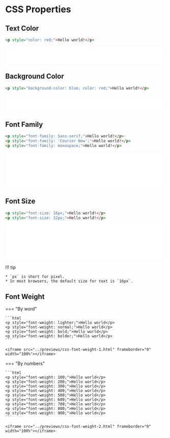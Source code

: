 # CSS Properties

## Text Color

```html title="Example"
<p style="color: red;">Hello world!</p>
```

<iframe src="../previews/css-text-color.html" frameborder="0" width="100%" height="50px"></iframe>

## Background Color

```html title="Example"
<p style="background-color: blue; color: red;">Hello world!</p>
```

<iframe src="../previews/css-background-color.html" frameborder="0" width="100%" height="50px"></iframe>

## Font Family

```html
<p style="font-family: Sans-serif;">Hello world!</p>
<p style="font-family: 'Courier New';">Hello world!</p>
<p style="font-family: monospace;">Hello world!</p>
```

<iframe src="../previews/css-font-family.html" frameborder="0" width="100%" height="110px"></iframe>

## Font Size

```html
<p style="font-size: 16px;">Hello world!</p>
<p style="font-size: 32px;">Hello world!</p>
```

<iframe src="../previews/css-font-size.html" frameborder="0" width="100%" height="110px"></iframe>

!!! tip

    * `px` is short for pixel.
    * In most browsers, the default size for text is `16px`.


## Font Weight

=== "By word"

    ```html
    <p style="font-weight: lighter;">Hello world</p>
    <p style="font-weight: normal;">Hello world</p>
    <p style="font-weight: bold;">Hello world</p>
    <p style="font-weight: bolder;">Hello world</p>
    ```

    <iframe src="../previews/css-font-weight-1.html" frameborder="0" width="100%"></iframe>

=== "By numbers"

    ```html
    <p style="font-weight: 100;">Hello world</p>
    <p style="font-weight: 200;">Hello world</p>
    <p style="font-weight: 300;">Hello world</p>
    <p style="font-weight: 400;">Hello world</p>
    <p style="font-weight: 500;">Hello world</p>
    <p style="font-weight: 600;">Hello world</p>
    <p style="font-weight: 700;">Hello world</p>
    <p style="font-weight: 800;">Hello world</p>
    <p style="font-weight: 900;">Hello world</p>
    ```

    <iframe src="../previews/css-font-weight-2.html" frameborder="0" width="100%"></iframe>
